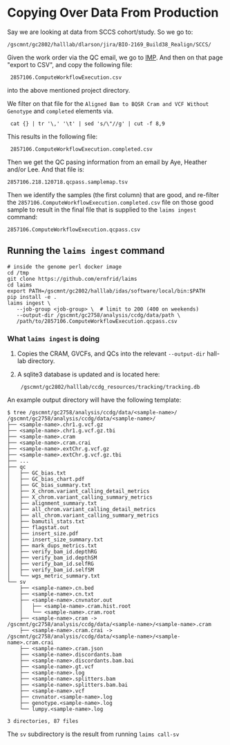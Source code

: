 # Copying Over Data From Production

Say we are looking at data from SCCS cohort/study.  So we go to:

    /gscmnt/gc2802/halllab/dlarson/jira/BIO-2169_Build38_Realign/SCCS/

Given the work order via the QC email, we go to [IMP][1]. And then on that page "export to CSV", and copy the following file:

     2857106.ComputeWorkflowExecution.csv

into the above mentioned project directory.

We filter on that file for the `Aligned Bam to BQSR Cram and VCF Without Genotype` and `completed` elements via.

     cat {} | tr '\,' '\t' | sed 's/\"//g' | cut -f 8,9 

This results in the following file:

     2857106.ComputeWorkflowExecution.completed.csv
 
Then we get the QC pasing information from an email by Aye, Heather and/or Lee. And that file is: 

    2857106.218.120718.qcpass.samplemap.tsv

Then we identify the samples (the first column) that are good, and re-filter the `2857106.ComputeWorkflowExecution.completed.csv` file on those good sample to result in the final file that is supplied to the `laims ingest` command:
 
    2857106.ComputeWorkflowExecution.qcpass.csv 

## Running the `laims ingest` command

    # inside the genome perl docker image
    cd /tmp
    git clone https://github.com/ernfrid/laims
    cd laims
    export PATH=/gscmnt/gc2802/halllab/idas/software/local/bin:$PATH
    pip install -e .
    laims ingest \
       --job-group <job-group> \  # limit to 200 (400 on weekends)
       --output-dir /gscmnt/gc2758/analysis/ccdg/data/path \
       /path/to/2857106.ComputeWorkflowExecution.qcpass.csv 

### What `laims ingest` is doing

1. Copies the CRAM, GVCFs, and QCs into the relevant `--output-dir` hall-lab directory.
2. A sqlite3 database is updated and is located here:
    
        /gscmnt/gc2802/halllab/ccdg_resources/tracking/tracking.db
  
  An example output directory will have the following template:

```
$ tree /gscmnt/gc2758/analysis/ccdg/data/<sample-name>/
/gscmnt/gc2758/analysis/ccdg/data/<sample-name>/
├── <sample-name>.chr1.g.vcf.gz
├── <sample-name>.chr1.g.vcf.gz.tbi
├── <sample-name>.cram
├── <sample-name>.cram.crai
├── <sample-name>.extChr.g.vcf.gz
├── <sample-name>.extChr.g.vcf.gz.tbi
├── ...
├── qc
│   ├── GC_bias.txt
│   ├── GC_bias_chart.pdf
│   ├── GC_bias_summary.txt
│   ├── X_chrom.variant_calling_detail_metrics
│   ├── X_chrom.variant_calling_summary_metrics
│   ├── alignment_summary.txt
│   ├── all_chrom.variant_calling_detail_metrics
│   ├── all_chrom.variant_calling_summary_metrics
│   ├── bamutil_stats.txt
│   ├── flagstat.out
│   ├── insert_size.pdf
│   ├── insert_size_summary.txt
│   ├── mark_dups_metrics.txt
│   ├── verify_bam_id.depthRG
│   ├── verify_bam_id.depthSM
│   ├── verify_bam_id.selfRG
│   ├── verify_bam_id.selfSM
│   └── wgs_metric_summary.txt
└── sv
    ├── <sample-name>.cn.bed
    ├── <sample-name>.cn.txt
    ├── <sample-name>.cnvnator.out
    │   ├── <sample-name>.cram.hist.root
    │   └── <sample-name>.cram.root
    ├── <sample-name>.cram -> /gscmnt/gc2758/analysis/ccdg/data/<sample-name>/<sample-name>.cram
    ├── <sample-name>.cram.crai -> /gscmnt/gc2758/analysis/ccdg/data/<sample-name>/<sample-name>.cram.crai
    ├── <sample-name>.cram.json
    ├── <sample-name>.discordants.bam
    ├── <sample-name>.discordants.bam.bai
    ├── <sample-name>.gt.vcf
    ├── <sample-name>.log
    ├── <sample-name>.splitters.bam
    ├── <sample-name>.splitters.bam.bai
    ├── <sample-name>.vcf
    ├── cnvnator.<sample-name>.log
    ├── genotype.<sample-name>.log
    └── lumpy.<sample-name>.log

3 directories, 87 files
```

The `sv` subdirectory is the result from running `laims call-sv`


[1]:  https://imp-lims.gsc.wustl.edu/entity/setup-work-order/2857106?Perspective=Compute_Workflow_Execution
